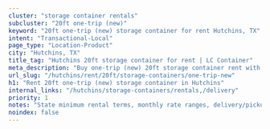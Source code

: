 ```yaml
---
cluster: "storage container rentals"
subcluster: "20ft one-trip (new)"
keyword: "20ft one-trip (new) storage container for rent Hutchins, TX"
intent: "Transactional-Local"
page_type: "Location-Product"
city: "Hutchins, TX"
title_tag: "Hutchins 20ft storage container for rent | LC Container"
meta_description: "Buy one-trip (new) 20ft storage container rent with local delivery in Hutchins, TX. LC Container — local Since 2003. Request a fast quote today."
url_slug: "/hutchins/rent/20ft/storage-containers/one-trip-new"
h1: "Rent 20ft one-trip (new) storage container in Hutchins"
internal_links: "/hutchins/storage-containers/rentals,/delivery"
priority: 1
notes: "State minimum rental terms, monthly rate ranges, delivery/pickup fees, service area."
noindex: false
---
```


<!-- TODO: Add unique city/inventory copy, images, and internal links here. -->
